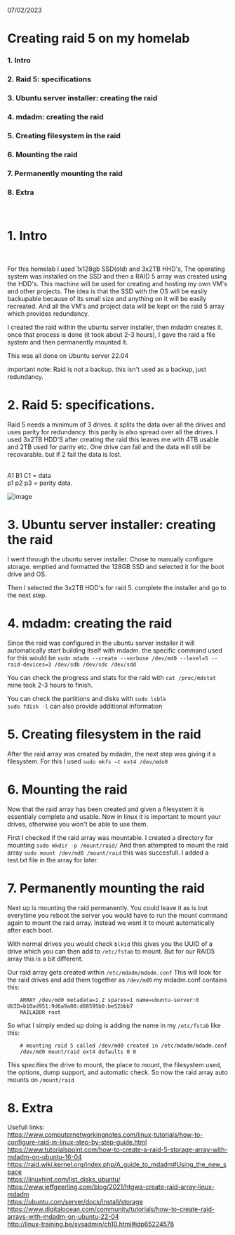 07/02/2023

# Creating raid 5 on my homelab

### 1. Intro
### 2. Raid 5: specifications
### 3. Ubuntu server installer: creating the raid
### 4. mdadm: creating the raid 
### 5. Creating filesystem in the raid
### 6. Mounting the raid
### 7. Permanently mounting the raid
### 8. Extra
<br />

# 1. Intro
<br />

For this homelab I used 1x128gb SSD(old) and 3x2TB HHD's, The operating system was installed on
the SSD and then a RAID 5 array was created using the HDD's. This machine will be used for creating
and hosting my own VM's and other projects. The idea is that the SSD with the OS will be easily 
backupable because of its small size and anything on it will be easily recreated. And all the
VM's and project data will be kept on the raid 5 array which provides redundancy.

I created the raid within the ubuntu server installer, then mdadm creates it. once that process is done (it took about 2-3 hours), I gave the raid a file system and then permanently mounted it.

This was all done on Ubuntu server 22.04
  
important note: Raid is not a backup. this isn't used as a backup, just redundancy.

# 2. Raid 5: specifications. 

Raid 5 needs a minimum of 3 drives. it splits the data over all the drives and uses parity for redundancy. this parity is also spread over all the drives. I used 3x2TB HDD'S after creating the raid this leaves me with 4TB usable and 2TB used for parity etc. One drive can fail and the data will still be recovarable. but if 2 fail the data is lost.
<br />
<br />

A1 B1 C1 = data  
p1 p2 p3 = parity data.

![image](https://hardwaresfera.com/wp-content/uploads/2020/06/CONFIGURACION-RAID-5.jpg)

# 3. Ubuntu server installer: creating the raid

I went through the ubuntu server installer. Chose to manually configure storage.
emptied and formatted the 128GB SSD and selected it for the boot drive and OS.

Then I selected the 3x2TB HDD's for raid 5. complete the installer and go to the next step.

# 4. mdadm: creating the raid 

Since the raid was configured in the ubuntu server installer it will automatically start building
itself with mdadm. the specific command used for this would be ``sudo mdadm --create --verbose /dev/md0 --level=5 --raid-devices=3 /dev/sdb /dev/sdc /dev/sdd``

You can check the progress and stats for the raid with ``cat /proc/mdstat`` mine took 2-3 hours to finish.

You can check the partitions and disks with ``sudo lsblk``  
``sudo fdisk -l`` can also provide additional information


# 5. Creating filesystem in the raid

After the raid array was created by mdadm, the next step was giving it a filesystem. For this I used
``sudo mkfs –t ext4 /dev/mdo0``


# 6. Mounting the raid

Now that the raid array has been created and given a filesystem it is essentialy complete and usable. Now in linux it is important to mount your drives, otherwise you won't be able to use them.

First I checked if the raid array was mountable. I created a directory for mounting ``sudo mkdir -p /mount/raid/`` And then attempted to mount the raid array ``sudo mount /dev/md0 /mount/raid`` this was succesfull. I added a test.txt file in the array for later.

# 7. Permanently mounting the raid

Next up is mounting the raid permanently. You could leave it as is but everytime you reboot the server you would have to run the mount command again to mount the raid array. Instead we want it to
mount automatically after each boot.

With normal drives you would check ``blkid`` this gives you the UUID of a drive which you can then
add to ``/etc/fstab`` to mount. But for our RAID5 array this is a bit different. 

Our raid array gets created within ``/etc/mdadm/mdadm.conf`` This will look for the raid drives and
add them together as ``/dev/md0`` my mdadm.conf contains this: 
        
        ARRAY /dev/md0 metadata=1.2 spares=1 name=ubuntu-server:0 UUID=b10ad951:9d6a9a88:d88595b0:be52bbb7  
        MAILADDR root
        

So what I simply ended up doing is adding the name in my ``/etc/fstab`` like this:

        # mounting raid 5 called /dev/md0 created in /etc/mdadm/mdadm.conf  
        /dev/md0 mount/raid ext4 defaults 0 0

 This specifies the drive to mount, the place to mount, the filesystem used, the options, dump support, and automatic check. So now the raid array auto mounts on ``/mount/raid``

# 8. Extra

Usefull links:  
https://www.computernetworkingnotes.com/linux-tutorials/how-to-configure-raid-in-linux-step-by-step-guide.html  
https://www.tutorialspoint.com/how-to-create-a-raid-5-storage-array-with-mdadm-on-ubuntu-16-04  
https://raid.wiki.kernel.org/index.php/A_guide_to_mdadm#Using_the_new_space  
https://linuxhint.com/list_disks_ubuntu/  
https://www.jeffgeerling.com/blog/2021/htgwa-create-raid-array-linux-mdadm  
https://ubuntu.com/server/docs/install/storage  
https://www.digitalocean.com/community/tutorials/how-to-create-raid-arrays-with-mdadm-on-ubuntu-22-04  
http://linux-training.be/sysadmin/ch10.html#idp65224576



